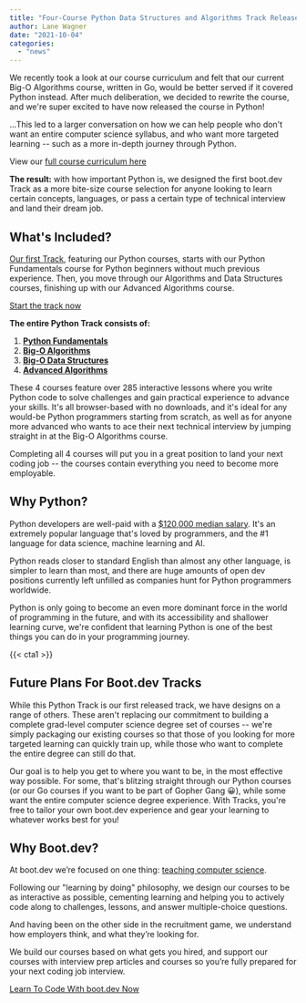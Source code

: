 ```yaml
---
title: "Four-Course Python Data Structures and Algorithms Track Released"
author: Lane Wagner
date: "2021-10-04"
categories: 
  - "news"
---
```


We recently took a look at our course curriculum and felt that our current Big-O Algorithms course, written in Go, would be better served if it covered Python instead. After much deliberation, we decided to rewrite the course, and we're super excited to have now released the course in Python!

...This led to a larger conversation on how we can help people who don't want an entire computer science syllabus, and who want more targeted learning -- such as a more in-depth journey through Python.

View our [full course curriculum here](https://github.com/bootdotdev/curriculum)

**The result:** with how important Python is, we designed the first boot.dev Track as a more bite-size course selection for anyone looking to learn certain concepts, languages, or pass a certain type of technical interview and land their dream job.

## What's Included?

[Our first Track](https://github.com/bootdotdev/curriculum/blob/main/ALGOS_DS_TRACK.md), featuring our Python courses, starts with our Python Fundamentals course for Python beginners without much previous experience. Then, you move through our Algorithms and Data Structures courses, finishing up with our Advanced Algorithms course.

[Start the track now](https://boot.dev/)

**The entire Python Track consists of:**

1. **[Python Fundamentals](https://boot.dev/learn/learn-python)**
2. **[Big-O Algorithms](https://boot.dev/learn/learn-algorithms)**
3. **[Big-O Data Structures](https://boot.dev/learn/learn-data-structures)**
4. **[Advanced Algorithms](https://boot.dev/learn/learn-advanced-algorithms)**

These 4 courses feature over 285 interactive lessons where you write Python code to solve challenges and gain practical experience to advance your skills. It's all browser-based with no downloads, and it's ideal for any would-be Python programmers starting from scratch, as well as for anyone more advanced who wants to ace their next technical interview by jumping straight in at the Big-O Algorithms course.

Completing all 4 courses will put you in a great position to land your next coding job -- the courses contain everything you need to become more employable.

## Why Python?

Python developers are well-paid with a [$120,000 median salary](https://insights.stackoverflow.com/survey/2020#technology-what-languages-are-associated-with-the-highest-salaries-worldwide-united-states). It's an extremely popular language that's loved by programmers, and the #1 language for data science, machine learning and AI.

Python reads closer to standard English than almost any other language, is simpler to learn than most, and there are huge amounts of open dev positions currently left unfilled as companies hunt for Python programmers worldwide.

Python is only going to become an even more dominant force in the world of programming in the future, and with its accessibility and shallower learning curve, we're confident that learning Python is one of the best things you can do in your programming journey.

{{< cta1 >}}

## Future Plans For Boot.dev Tracks

While this Python Track is our first released track, we have designs on a range of others. These aren't replacing our commitment to building a complete grad-level computer science degree set of courses -- we're simply packaging our existing courses so that those of you looking for more targeted learning can quickly train up, while those who want to complete the entire degree can still do that.

Our goal is to help you get to where you want to be, in the most effective way possible. For some, that's blitzing straight through our Python courses (or our Go courses if you want to be part of Gopher Gang 😀), while some want the entire computer science degree experience. With Tracks, you're free to tailor your own boot.dev experience and gear your learning to whatever works best for you!

## Why Boot.dev?

At boot.dev we’re focused on one thing: [teaching computer science](/computer-science/comprehensive-guide-to-learn-computer-science-online/).

Following our "learning by doing" philosophy, we design our courses to be as interactive as possible, cementing learning and helping you to actively code along to challenges, lessons, and answer multiple-choice questions. 

And having been on the other side in the recruitment game, we understand how employers think, and what they’re looking for.

We build our courses based on what gets you hired, and support our courses with interview prep articles and courses so you’re fully prepared for your next coding job interview.

[Learn To Code With boot.dev Now](https://boot.dev/)
